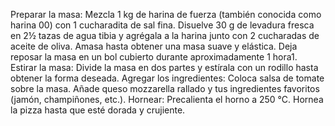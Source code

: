Preparar la masa:
Mezcla 1 kg de harina de fuerza (también conocida como harina 00) con 1 cucharadita de sal fina.
Disuelve 30 g de levadura fresca en 2½ tazas de agua tibia y agrégala a la harina junto con 2 cucharadas de aceite de oliva.
Amasa hasta obtener una masa suave y elástica.
Deja reposar la masa en un bol cubierto durante aproximadamente 1 hora1.
Estirar la masa:
Divide la masa en dos partes y estírala con un rodillo hasta obtener la forma deseada.
Agregar los ingredientes:
Coloca salsa de tomate sobre la masa.
Añade queso mozzarella rallado y tus ingredientes favoritos (jamón, champiñones, etc.).
Hornear:
Precalienta el horno a 250 °C.
Hornea la pizza hasta que esté dorada y crujiente.
